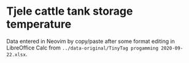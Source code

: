# Tjele cattle tank storage temperature
Data entered in Neovim by copy/paste after some format editing in LibreOffice Calc from `../data-original/TinyTag progamming 2020-09-22.xlsx`.
